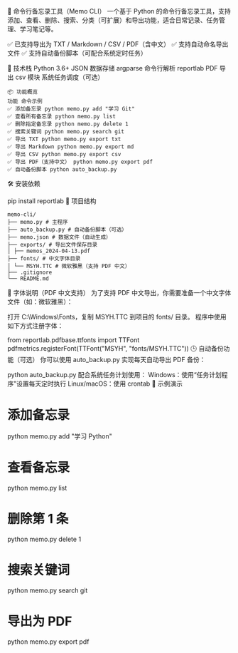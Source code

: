 📘 命令行备忘录工具（Memo CLI）
一个基于 Python 的命令行备忘录工具，支持添加、查看、删除、搜索、分类（可扩展）和导出功能，适合日常记录、任务管理、学习笔记等。

✅ 已支持导出为 TXT / Markdown / CSV / PDF（含中文）
✅ 支持自动命名导出文件
✅ 支持自动备份脚本（可配合系统定时任务）

🧰 技术栈
Python 3.6+
JSON 数据存储
argparse 命令行解析
reportlab PDF 导出
csv 模块
系统任务调度（可选）

```
📦 功能概览
功能 命令示例
✅ 添加备忘录 python memo.py add "学习 Git"
✅ 查看所有备忘录 python memo.py list
✅ 删除指定备忘录 python memo.py delete 1
✅ 搜索关键词 python memo.py search git
✅ 导出 TXT python memo.py export txt
✅ 导出 Markdown python memo.py export md
✅ 导出 CSV python memo.py export csv
✅ 导出 PDF（支持中文） python memo.py export pdf
✅ 自动备份脚本 python auto_backup.py
```

🛠️ 安装依赖

pip install reportlab
📁 项目结构

```
memo-cli/
├── memo.py # 主程序
├── auto_backup.py # 自动备份脚本（可选）
├── memo.json # 数据文件（自动生成）
├── exports/ # 导出文件保存目录
│ ├── memos_2024-04-13.pdf
├── fonts/ # 中文字体目录
│ └── MSYH.TTC # 微软雅黑（支持 PDF 中文）
├── .gitignore
└── README.md
```

📄 字体说明（PDF 中文支持）
为了支持 PDF 中文导出，你需要准备一个中文字体文件（如：微软雅黑）：

打开 C:\Windows\Fonts，复制 MSYH.TTC 到项目的 fonts/ 目录。
程序中使用如下方式注册字体：

from reportlab.pdfbase.ttfonts import TTFont
pdfmetrics.registerFont(TTFont("MSYH", "fonts/MSYH.TTC"))
🕒 自动备份功能（可选）
你可以使用 auto_backup.py 实现每天自动导出 PDF 备份：

python auto_backup.py
配合系统任务计划使用：
Windows：使用“任务计划程序”设置每天定时执行
Linux/macOS：使用 crontab
🧪 示例演示

# 添加备忘录

python memo.py add "学习 Python"

# 查看备忘录

python memo.py list

# 删除第 1 条

python memo.py delete 1

# 搜索关键词

python memo.py search git

# 导出为 PDF

python memo.py export pdf
